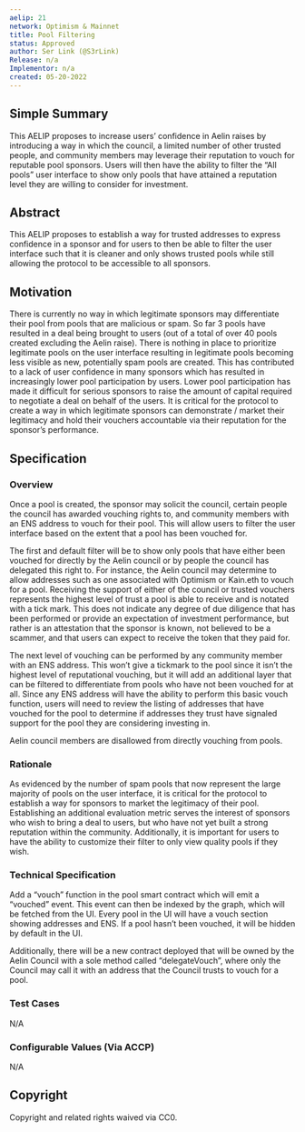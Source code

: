 ```yaml
---
aelip: 21
network: Optimism & Mainnet
title: Pool Filtering
status: Approved
author: Ser Link (@S3rLink)
Release: n/a
Implementor: n/a
created: 05-20-2022
---
```


## Simple Summary

This AELIP proposes to increase users’ confidence in Aelin raises by introducing a way in which the council, a limited number of other trusted people, and community members may leverage their reputation to vouch for reputable pool sponsors. Users will then have the ability to filter the “All pools” user interface to show only pools that have attained a reputation level they are willing to consider for investment.

## Abstract

This AELIP proposes to establish a way for trusted addresses to express confidence in a sponsor and for users to then be able to filter the user interface such that it is cleaner and only shows trusted pools while still allowing the protocol to be accessible to all sponsors.

## Motivation

There is currently no way in which legitimate sponsors may differentiate their pool from pools that are malicious or spam. So far 3 pools have resulted in a deal being brought to users (out of a total of over 40 pools created excluding the Aelin raise). There is nothing in place to prioritize legitimate pools on the user interface resulting in legitimate pools becoming less visible as new, potentially spam pools are created. This has contributed to a lack of user confidence in many sponsors which has resulted in increasingly lower pool participation by users. Lower pool participation has made it difficult for serious sponsors to raise the amount of capital required to negotiate a deal on behalf of the users. It is critical for the protocol to create a way in which legitimate sponsors can demonstrate / market their legitimacy and hold their vouchers accountable via their reputation for the sponsor’s performance.

## Specification

### Overview

Once a pool is created, the sponsor may solicit the council, certain people the council has awarded vouching rights to, and community members with an ENS address to vouch for their pool. This will allow users to filter the user interface based on the extent that a pool has been vouched for.

The first and default filter will be to show only pools that have either been vouched for directly by the Aelin council or by people the council has delegated this right to. For instance, the Aelin council may determine to allow addresses such as one associated with Optimism or Kain.eth to vouch for a pool. Receiving the support of either of the council or trusted vouchers represents the highest level of trust a pool is able to receive and is notated with a tick mark. This does not indicate any degree of due diligence that has been performed or provide an expectation of investment performance, but rather is an attestation that the sponsor is known, not believed to be a scammer, and that users can expect to receive the token that they paid for.

The next level of vouching can be performed by any community member with an ENS address. This won’t give a tickmark to the pool since it isn’t the highest level of reputational vouching, but it will add an additional layer that can be filtered to differentiate from pools who have not been vouched for at all. Since any ENS address will have the ability to perform this basic vouch function, users will need to review the listing of addresses that have vouched for the pool to determine if addresses they trust have signaled support for the pool they are considering investing in.

Aelin council members are disallowed from directly vouching from pools.

### Rationale

As evidenced by the number of spam pools that now represent the large majority of pools on the user interface, it is critical for the protocol to establish a way for sponsors to market the legitimacy of their pool. Establishing an additional evaluation metric serves the interest of sponsors who wish to bring a deal to users, but who have not yet built a strong reputation within the community. Additionally, it is important for users to have the ability to customize their filter to only view quality pools if they wish.

### Technical Specification

Add a “vouch” function in the pool smart contract which will emit a “vouched” event. This event can then be indexed by the graph, which will be fetched from the UI. Every pool in the UI will have a vouch section showing addresses and ENS. If a pool hasn’t been vouched, it will be hidden by default in the UI.

Additionally, there will be a new contract deployed that will be owned by the Aelin Council with a sole method called “delegateVouch”, where only the Council may call it with an address that the Council trusts to vouch for a pool.

### Test Cases

N/A

### Configurable Values (Via ACCP)

N/A

## Copyright

Copyright and related rights waived via CC0.
